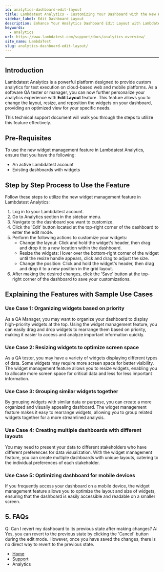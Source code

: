 ```yaml
---
id: analytics-dashboard-edit-layout
title: Lambdatest Analytics - Customizing Your Dashboard with the New Widget Management Feature
sidebar_label: Edit Dashboard Layout
description: Enhance Your Analytics Dashboard Edit Layout with Lambdatest's Widget Management Feature Customizing Layout for Improved Insights 
keywords:
  - analytics
url: https://www.lambdatest.com/support/docs/analytics-overview/
site_name: LambdaTest
slug: analytics-dashboard-edit-layout/
---
```


<script type="application/ld+json"
      dangerouslySetInnerHTML={{ __html: JSON.stringify({
       "@context": "https://schema.org",
        "@type": "BreadcrumbList",
        "itemListElement": [{
          "@type": "ListItem",
          "position": 1,
          "name": "Home",
          "item": "https://www.lambdatest.com"
        },{
          "@type": "ListItem",
          "position": 2,
          "name": "Support",
          "item": "https://www.lambdatest.com/support/docs/"
        },{
          "@type": "ListItem",
          "position": 3,
          "name": "Linear App Integration",
          "item": "https://www.lambdatest.com/support/docs/analytics-overview/"
        }]
      })
    }}
></script>

---

## Introduction

Lambdatest Analytics is a powerful platform designed to provide custom analytics for test execution on cloud-based web and mobile platforms. As a software QA tester or manager, you can now further personalize your analytics experience with **Edit Layout** feature. This feature allows you to change the layout, resize, and reposition the widgets on your dashboard, providing an optimized view for your specific needs.

This technical support document will walk you through the steps to utilize this feature effectively.

## Pre-Requisites

To use the new widget management feature in Lambdatest Analytics, ensure that you have the following:

- An active Lambdatest account
- Existing dashboards with widgets

## Step by Step Process to Use the Feature

Follow these steps to utilize the new widget management feature in Lambdatest Analytics:

1. Log in to your Lambdatest account.
2. Go to Analytics section in the sidebar menu.
3. Navigate to the dashboard you want to customize.
4. Click the 'Edit' button located at the top-right corner of the dashboard to enter the edit mode.
5. Perform the following actions to customize your widgets:
   - Change the layout: Click and hold the widget's header, then drag and drop it to a new location within the dashboard.
   - Resize the widgets: Hover over the bottom-right corner of the widget until the resize handle appears, click and drag to adjust the size.
   - Change the position: Click and hold the widget's header, then drag and drop it to a new position in the grid layout.
6. After making the desired changes, click the 'Save' button at the top-right corner of the dashboard to save your customizations.

## Explaining the Features with Sample Use Cases

### Use Case 1: Organizing widgets based on priority

As a QA Manager, you may want to organize your dashboard to display high-priority widgets at the top. Using the widget management feature, you can easily drag and drop widgets to rearrange them based on priority, making it easier to access and analyze important information quickly.

### Use Case 2: Resizing widgets to optimize screen space

As a QA tester, you may have a variety of widgets displaying different types of data. Some widgets may require more screen space for better visibility. The widget management feature allows you to resize widgets, enabling you to allocate more screen space for critical data and less for less important information.

### Use Case 3: Grouping similar widgets together

By grouping widgets with similar data or purpose, you can create a more organized and visually appealing dashboard. The widget management feature makes it easy to rearrange widgets, allowing you to group related widgets together for a more streamlined analysis.

### Use Case 4: Creating multiple dashboards with different layouts

You may need to present your data to different stakeholders who have different preferences for data visualization. With the widget management feature, you can create multiple dashboards with unique layouts, catering to the individual preferences of each stakeholder.

### Use Case 5: Optimizing dashboard for mobile devices

If you frequently access your dashboard on a mobile device, the widget management feature allows you to optimize the layout and size of widgets, ensuring that the dashboard is easily accessible and readable on a smaller screen.

## 5. FAQs

Q: Can I revert my dashboard to its previous state after making changes?
A: Yes, you can revert to the previous state by clicking the 'Cancel' button during the edit mode. However, once you have saved the changes, there is no direct way to revert to the previous state.



<nav aria-label="breadcrumbs">
  <ul className="breadcrumbs">
    <li className="breadcrumbs__item">
      <a className="breadcrumbs__link" target="_self" href="https://www.lambdatest.com">
        Home
      </a>
    </li>
    <li className="breadcrumbs__item">
      <a className="breadcrumbs__link" target="_self" href="https://www.lambdatest.com/support/docs/">
        Support
      </a>
    </li>
    <li className="breadcrumbs__item breadcrumbs__item--active">
      <span className="breadcrumbs__link">
      Analytics 
      </span>
    </li>
  </ul>
</nav>
